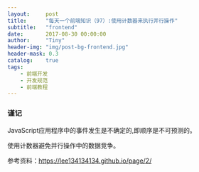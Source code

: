 ```yaml
---
layout:     post
title:      "每天一个前端知识（97）:使用计数器来执行并行操作"
subtitle:   "frontend"
date:       2017-08-30 00:00:00
author:     "Tiny"
header-img: "img/post-bg-frontend.jpg"
header-mask: 0.3
catalog:    true
tags:
    - 前端开发
    - 开发规范
    - 前端教程
---
```


### 谨记

JavaScript应用程序中的事件发生是不确定的,即顺序是不可预测的。

使用计数器避免并行操作中的数据竞争。

参考资料：https://lee134134134.github.io/page/2/




